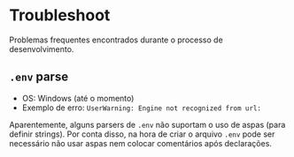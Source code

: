 # Troubleshoot

Problemas frequentes encontrados durante o processo de desenvolvimento.

## `.env` parse

- OS: Windows (até o momento)
- Exemplo de erro: `UserWarning: Engine not recognized from url:`

Aparentemente, alguns parsers de `.env` não suportam o uso de aspas (para
definir strings). Por conta disso, na hora de criar o arquivo `.env` pode ser
necessário não usar aspas nem colocar comentários após declarações.